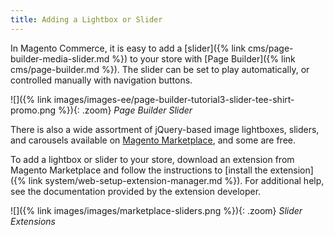 ```yaml
---
title: Adding a Lightbox or Slider
---
```


In Magento Commerce, it is easy to add a [slider]({% link cms/page-builder-media-slider.md %}) to your store with [Page Builder]({% link cms/page-builder.md %}). The slider can be set to play automatically, or controlled manually with navigation buttons.

![]({% link images/images-ee/page-builder-tutorial3-slider-tee-shirt-promo.png %}){: .zoom}
<span class="caption-edition-ee">_Page Builder Slider_</span>

There is also a wide assortment of jQuery-based image lightboxes, sliders, and carousels available on [Magento Marketplace][1], and some are free.

<div class="edition-ce" markdown="1">
To add a lightbox or slider to your store, download an extension from Magento Marketplace and follow the instructions to [install the extension]({% link system/web-setup-extension-manager.md %}). For additional help, see the documentation provided by the extension developer.
</div>

![]({% link images/images/marketplace-sliders.png %}){: .zoom}
_Slider Extensions_

[1]: https://marketplace.magento.com/catalogsearch/result?cat=8&amp;q=slider&amp;answers=
